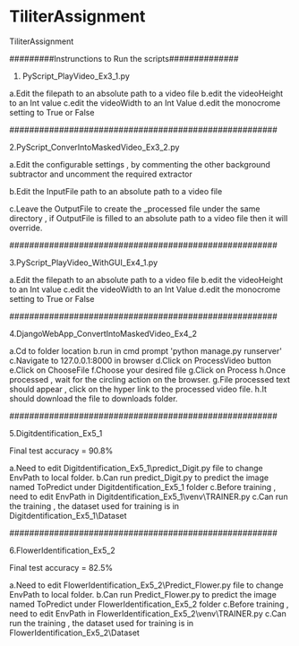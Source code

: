 # TiliterAssignment
TiliterAssignment


#########Instrunctions to Run the scripts##############

1. PyScript_PlayVideo_Ex3_1.py

a.Edit the filepath to an absolute path to a video file
b.edit the videoHeight to an Int value
c.edit the videoWidth to an Int Value
d.edit the monocrome setting to True or False

######################################################

2.PyScript_ConverIntoMaskedVideo_Ex3_2.py

a.Edit the configurable settings , by commenting the other background subtractor and
uncomment the required extractor

b.Edit the InputFile path to an absolute path to a video file

c.Leave the OutputFile to create the _processed file under the same directory , if OutputFile
is filled to an absolute path to a video file then it will override.

######################################################


3.PyScript_PlayVideo_WithGUI_Ex4_1.py

a.Edit the filepath to an absolute path to a video file
b.edit the videoHeight to an Int value
c.edit the videoWidth to an Int Value
d.edit the monocrome setting to True or False

######################################################

4.DjangoWebApp_ConvertIntoMaskedVideo_Ex4_2

a.Cd to folder location
b.run in cmd prompt 'python manage.py runserver'
c.Navigate to 127.0.0.1:8000 in browser
d.Click on ProcessVideo button
e.Click on ChooseFile
f.Choose your desired file
g.Click on Process
h.Once processed , wait for the circling action on the browser.
g.File processed text should appear , click on the hyper link to the processed video file.
h.It should download the file to downloads folder.

######################################################

5.Digitdentification_Ex5_1

Final test accuracy = 90.8% 

a.Need to edit Digitdentification_Ex5_1\predict_Digit.py file to change EnvPath to local folder.
b.Can run predict_Digit.py to predict the image named ToPredict under Digitdentification_Ex5_1 folder
c.Before training , need to edit EnvPath in Digitdentification_Ex5_1\venv\TRAINER.py
c.Can run the training , the dataset used for training is in Digitdentification_Ex5_1\Dataset


######################################################

6.FlowerIdentification_Ex5_2

Final test accuracy = 82.5% 

a.Need to edit FlowerIdentification_Ex5_2\Predict_Flower.py file to change EnvPath to local folder.
b.Can run Predict_Flower.py to predict the image named ToPredict under FlowerIdentification_Ex5_2 folder
c.Before training , need to edit EnvPath in FlowerIdentification_Ex5_2\venv\TRAINER.py
c.Can run the training , the dataset used for training is in FlowerIdentification_Ex5_2\Dataset
